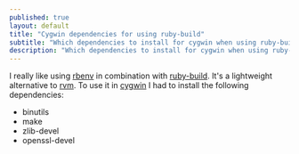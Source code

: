 ```yaml
---
published: true
layout: default
title: "Cygwin dependencies for using ruby-build"
subtitle: "Which dependencies to install for cygwin when using ruby-build."
description: "Which dependencies to install for cygwin when using ruby-build."
---
```


I really like using [rbenv](https://github.com/sstephenson/rbenv) in combination with [ruby-build](https://github.com/sstephenson/ruby-build). It's a lightweight alternative to [rvm](rvm.io). To use it in [cygwin](http://cygwin.com/) I had to install the following dependencies:

*   binutils
*   make
*   zlib-devel
*   openssl-devel